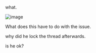 what.

![image](https://github.com/ErythroCraft/ErythroCraft/assets/39669932/23ecbe6d-0f1f-45fc-be23-c448b87ab1da)

What does this have to do with the issue.

why did he lock the thread afterwards.

is he ok?
